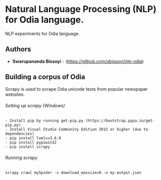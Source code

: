 # Natural Language Processing (NLP) for Odia language.
NLP experiments for Odia language.

## Authors
* **Swarupananda Bissoyi** - (https://github.com/sbissoyi/nlp-odia)

## Building a corpus of Odia
Scrapy is used to scrape Odia unicode texts from popular newspaper websites.
###### Setting up scrapy (Windows)
```
- Install pip by running get-pip.py (https://bootstrap.pypa.io/get-pip.py)
- Install Visual Studio Community Edition 2015 or higher (due to dependencies)
- pip install lxml==3.6.0
- pip install pypiwin32
- pip install scrapy
```

###### Running scrapy
```
scrapy crawl mySpider -s download_maxsize=0 -o my-output.json
```
